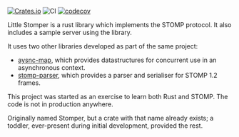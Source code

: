 [![Crates.io](https://img.shields.io/crates/v/little-stomper.svg)](https://crates.io/crates/little-stomper)
![CI](https://github.com/herblet/little-stomper/actions/workflows/build_with_coverage.yml/badge.svg)
[![codecov](https://codecov.io/gh/herblet/little-stomper/branch/main/graph/badge.svg?token=2DKFJT5UZJ)](https://codecov.io/gh/herblet/little-stomper)

Little Stomper is a rust library which implements the STOMP protocol. It also includes a sample server using the library.

It uses two other libraries developed as part of the same project:

- [aysnc-map](https://github.com/herblet/async-map), which provides datastructures for concurrent use in an asynchronous context.
- [stomp-parser](https://github.com/herblet/stomp-parser), which provides a parser and serialiser for STOMP 1.2 frames.

This project was started as an exercise to learn both Rust and STOMP. The code is not in production anywhere.

Originally named Stomper, but a crate with that name already exists; a toddler, ever-present during initial development, provided the rest.
